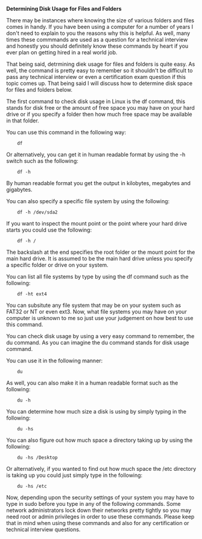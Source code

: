 <strong>Determining Disk Usage for Files and Folders</strong>

There may be instances where knowing the size of various folders and files comes in handy. If you have been using a computer for a number of years I don't need to explain to you the reasons why this is helpful. As well, many times these commmands are used as a question for a technical interview and honestly you should definitely know these commands by heart if you ever plan on getting hired in a real world job.

That being said, detrmining diek usage for files and folders is quite easy. As well, the command is pretty easy to remember so it shouldn't be difficult to pass any technical interview or even a certification exam question if this topic comes up. That being said I will discuss how to determine disk space for files and folders below.

The first command to check disk usage in Linux is the df command, this stands for disk free or the amount of free space you may have on your hard drive or if you specify a folder then how much free space may be available in that folder.

You can use this command in the following way:

```
    df
```
Or alternatively, you can get it in human readable format by using the -h switch such as the following:
```
    df -h
```
By human readable format you get the output in kilobytes, megabytes and gigabytes.

You can also specify a specific file system by using the following:
```
    df -h /dev/sda2
```
If you want to inspect the mount point or the point where your hard drive starts you could use the following:
```
    df -h /
```
The backslash at the end specifies the root folder or the mount point for the main hard drive. It is assumed to be the main hard drive unless you specify a specific folder or drive on your system.

You can list all file systems by type by using the df command such as the following:
```
    df -ht ext4
```
You can subsitute any file system that may be on your system such as FAT32 or NT or even ext3. Now, what file systems you may have on your computer is unknown to me so just use your judgement on how best to use this command.

You can check disk usage by using a very easy command to remember, the du command. As you can imagine the du command stands for disk usage command.

You can use it in the following manner:
```
    du
```
As well, you can also make it in a human readable format such as the following:
```
    du -h
```
You can determine how much size a disk is using by simply typing in the following:
```
    du -hs
```
You can also figure out how much space a directory taking up by using the following:
```
    du -hs /Desktop
```
Or alternatively, if you wanted to find out how much space the /etc directory is taking up you could just simply type in the following:
```
    du -hs /etc
```

Now, depending upon the security settings of your system you may have to type in sudo before you type in any of the following commands. Some network administrators lock down their networks pretty tightly so you may need root or admin privileges in order to use these commands. Please keep that in mind when using these commands and also for any certification or technical interview questions.